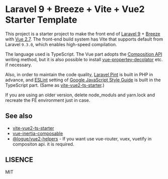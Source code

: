 # Laravel 9 + Breeze + Vite + Vue2 Starter Template

This project is a starter project to make the front end of [Laravel 9](https://github.com/laravel/laravel) + [Breeze](https://github.com/laravel/breeze) with [Vue 2.7](https://vuejs.org/). The front-end build system has Vite that supports default from Laravel `9.3.0`, which enables high-speed compilation.

The language used is TypeScript. The Vue part adopts the [Composition API](https://vuejs.org/guide/extras/composition-api-faq.html) writing method, but it is also possible to install [vue-propertey-decolator](https://github.com/kaorun343/vue-property-decorator) etc. if necessary.

Also, in order to maintain the code quality, [Laravel Pint](https://github.com/laravel/pint) is built in PHP in advance, and [ESLint](https://eslint.org/) setting of [Google JavaScript Style Guide](https://google.github.io/styleguide/jsguide.html) is built in the TypeScript part. (Same as [vite-vue2-ts-starter](https://github.com/logue/vite-vue2-ts-starter).)

If you are using an older version, delete node_moduls and yarn.lock and recreate the FE environment just in case.

## See also

- [vite-vue2-ts-starter](https://github.com/logue/vite-vue2-ts-starter)
- [vue-inertia-composable](https://github.com/logue/vue-inertia-composable)
- [@logue/vue2-helpers](https://github.com/logue/vue2-helpers) - If you want use vue-router, vuex, vuetify in compositon api. it is required.

## LISENCE

MIT
